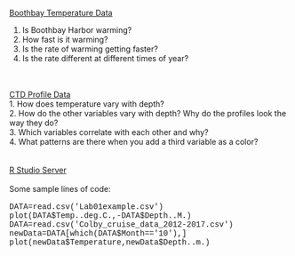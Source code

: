 <!DOCTYPE html>
<html>
    <head>
    </head>
    <body>

<A HREF="https://tuvalabs.com/upload/d/041a45c6c6834afaa5b9f28efe995ac3/">Boothbay Temperature Data</A><BR>
1. Is Boothbay Harbor warming? <BR>
2. How fast is it warming? <BR>
3. Is the rate of warming getting faster? <BR>
4. Is the rate different at different times of year? <BR>
<BR>
<BR>
<a href="https://tuvalabs.com/upload/d/7d9cec72b4af4fcb9b5da32b6314e8c2/">CTD Profile Data</a><br>
1. How does temperature vary with depth?<BR>
2. How do the other variables vary with depth? Why do the profiles look the way they do?<BR>
3. Which variables correlate with each other and why?<BR>
4. What patterns are there when you add a third variable as a color?<BR>
<BR>
<BR>
	<a href="http://rstudio.bigelow.org/">R Studio Server</a><BR>
	<BR>
	Some sample lines of code:<BR>
		<font face="courier"><BR>
	DATA=read.csv('Lab01example.csv')<BR>
	plot(DATA$Temp..deg.C.,-DATA$Depth..M.)<BR>
	DATA=read.csv('Colby_cruise_data_2012-2017.csv')<BR>
	newData=DATA[which(DATA$Month=='10'),]<BR>
	plot(newData$Temperature,newData$Depth..m.)<BR>
			</font>
	</body>
</html>
